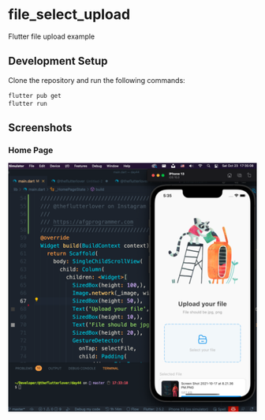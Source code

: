 # file_select_upload
Flutter file upload example

## Development Setup
Clone the repository and run the following commands:
```
flutter pub get
flutter run
```

## Screenshots

### Home Page
<img src="assets/screenshots/select-file.png" />
